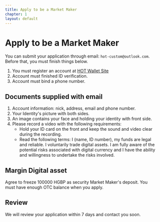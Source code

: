 ```yaml
---
title: Apply to be a Market Maker
chapter: 1
layout: default
---
```


# Apply to be a Market Maker

You can submit your application through email: `hot-custom@outlook.com`. Before that, you must finish things below.

1. You must register an account at [HOT Wallet Site](https://www.hotwallet.tech) 
2. Account must finished ID verification.
3. Account must bind a phone number.


## Documents supplied with email
1. Account information: nick, address, email and phone number. 
2. Your Identity's picture with both sides.
3. An image contains your face and holding your identity with front side.
4. Please record a video with the following requirements:
    * Hold your ID card on the front and keep the sound and video clear during the recording.
    * Read the following terms: I (name, ID number), my funds are legal and reliable. I voluntarily trade digital assets. I am fully aware of the potential risks associated with digital currency and I have the ability and willingness to undertake the risks involved.

## Margin Digital asset
Agree to freeze 100000 HGBP as security Market Maker's deposit. You must have enough OTC balance when you apply.

## Review
We will review your application within 7 days and contact you soon.